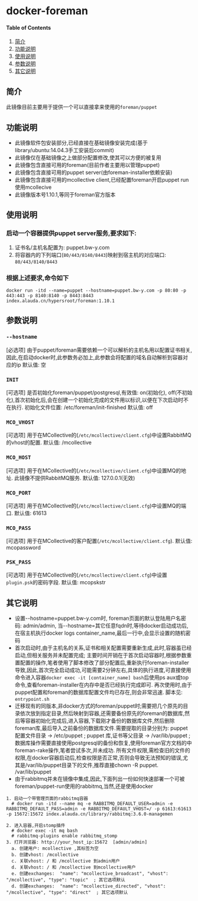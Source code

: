 # docker-foreman

#### Table of Contents

1. [简介](#简介)
2. [功能说明](#功能说明)
3. [使用说明](#使用说明)
4. [参数说明](#参数说明)
5. [其它说明](#其它说明)


## 简介

此镜像目前主要用于提供一个可以直接拿来使用的`foreman/puppet`

## 功能说明

* 此镜像软件包安装部分,已经直接在基础镜像安装完成(基于library/ubuntu:14.04.3手工安装后commit)
* 此镜像仅在基础镜像之上做部分配置修改,使其可以方便的被复用
* 此镜像包含直接可用的foreman(目前作者主要用以管理puppet)
* 此镜像包含直接可用的puppet server(由foreman-installer依赖安装)
* 此镜像包含直接可用的mcollective client,已经配置foreman开启puppet run使用mcollecive
* 此镜像版本号1.10.1,等同于foreman官方版本

## 使用说明

### 启动一个容器提供puppet server服务,要求如下:

1. 证书名/主机名配置为: puppet.bw-y.com
2. 将容器内的下列端口(`80/443/8140/8443`)映射到宿主机的对应端口: `80/443/8140/8443`

### 根据上述要求,命令如下

```
docker run -itd --name=puppet --hostname=puppet.bw-y.com -p 80:80 -p 443:443 -p 8140:8140 -p 8443:8443 index.alauda.cn/hypersroot/foreman:1.10.1
```

## 参数说明

### `--hostname`
[必选项] 由于puppet/foreman需要依赖一个可以解析的主机名用以配置证书相关,因此,在启动docker时,此参数务必加上,此参数会将配置的域名自动解析到容器对应的ip  默认值: 空

### `INIT`
[可选项] 是否初始化foreman/puppet/postgresql,有效值: on(初始化), off(不初始化),首次初始化后,会在创建一个初始化完成的文件用以标识,以便在下次启动时不在执行. 初始化文件位置: /etc/foreman/init-finished  默认值: off

### `MCO_VHOST`
[可选项] 用于在MCollective的(`/etc/mcollective/client.cfg`)中设置RabbitMQ的vhost的配置. 默认值: /mcollective

### `MCO_HOST`
[可选项] 用于在MCollective的(`/etc/mcollective/client.cfg`)中设置MQ的地址. 此镜像不提供RabbitMQ服务.  默认值: 127.0.0.1(无效)

### `MCO_PORT`
[可选项] 用于在MCollective的(`/etc/mcollective/client.cfg`)中设置MQ的端口. 默认值: 61613

### `MCO_PASS`
[可选项] 用于在MCollective的客户配置(`/etc/mcollective/client.cfg`). 默认值: mcopassword

### `PSK_PASS`
[可选项] 用于在MCollective的(`/etc/mcollective/client.cfg`)中设置`plugin.psk`的密码字段. 默认值: mcopskstr

## 其它说明

* 设置--hostname=puppet.bw-y.com时, foreman页面的默认登陆用户名密码: admin/admin, 当--hostname=其它任意fqdn时,等待docker启动成功后,在宿主机执行docker logs container_name,最后一行中,会显示设置的随机密码
* 首次启动时,由于主机名的关系,证书和相关配置需要重新生成,此时,容器虽已经启动,但相关服务并未配置完成; 主要时间开销在于首次启动容器时,根据参数重置配置的操作,笔者使用了脚本修改了部分配置后,重新执行foreman-installer导致,因此,首次完全启动成功,可能需要2分钟左右,具体的执行进度,可直接使用命令进入容器`docker exec -it [container_name] bash`后使用ps aux或top命令,查看foreman-installer在内存中是否已经执行完成即可. 再次使用时,由于puppet配置和foreman的数据库配置文件均已存在,则会非常迅速. 脚本见: `entrypoint.sh`
* 迁移现有的同版本,非docker方式的foreman/puppet时;需要把几个原先的目录依次放到指定目录,然后映射到容器,还需要备份原先的foreman的数据库,然后等容器初始化完成后,进入容器,下载刚才备份的数据库文件,然后删除foreman库,最后导入之前备份的数据库文件.需要提取的目录分别为: puppet配置文件目录 -> /etc/puppet ; puppet 库,证书等父目录 -> /var/lib/puppet ; 数据库操作需要直接使用postgresql的备份和恢复,使用foreman官方文档的中foreman-rake操作,笔者尝试多次,并未成功. 所有文件权限,需检查旧的文件的权限,在docker容器启动后,检查权限是否正常,否则会导致无法预知的错误,尤其是/var/lib/puppet目录下的文件,推荐直接chown -R puppet. /var/lib/puppet
* 由于rabbitmq并未在镜像中集成,因此,下面列出一份如何快速部署一个可被foreman/puppet-run使用的rabbitmq,当然,还是使用docker

```
1. 启动一个带管理页面的rabbitmq容器
  # docker run -itd --name mq -e RABBITMQ_DEFAULT_USER=admin -e RABBITMQ_DEFAULT_PASS=admin -e RABBITMQ_DEFAULT_VHOST=/ -p 61613:61613 -p 15672:15672 index.alauda.cn/library/rabbitmq:3.6.0-managemen

2. 进入容器,开启stomp插件
  # docker exec -it mq bash
  # rabbitmq-plugins enable rabbitmq_stomp
3. 打开浏览器: http://your_host_ip:15672  [admin/admin]
  a. 创建用户: mcollective ,其标签为空
  b. 创建vhost: /mcollective
  c. 关联vhost: / 和 /mcollective 到admin用户
  d. 关联vhost: / 和 /mcollective 到mcollective用户
  e. 创建exchanges:  "name": "mcollective_broadcast", "vhost": "/mcollective", "type": "topic"  ; 其它选项默认
  d. 创建exchanges:  "name": "mcollective_directed", "vhost": "/mcollective", "type": "direct"  ; 其它选项默认
```
